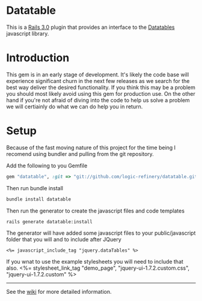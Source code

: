 Datatable
=========

This is a [Rails 3.0](http://rubyonrails.org) plugin that provides an interface to the [Datatables](http://datatables.net) javascript library.  

Introduction
============

This gem is in an early stage of development.  It's likely the code base will experience significant churn in the next few releases as we
search for the best way deliver the desired functionality.  If you think this may be a problem you should most likely avoid using this
gem for production use.  On the other hand if you're not afraid of diving into the code to help us solve a problem we will certiainly do 
what we can do help you in return.


Setup
======

Because of the fast moving nature of this project for the time being I recomend using bundler and pulling from the git repository.

Add the following to you Gemfile

```ruby
gem "datatable", :git => "git://github.com/logic-refinery/datatable.git"
```

Then run bundle install

```sh
bundle install datatable
```

Then run the generator to create the javascript files and code templates
```sh
rails generate datatable:install
```

The generator will have added some javascript files to your public/javascript folder that you will and to include after JQuery
```erb
<%= javascript_include_tag "jquery.dataTables" %>
```

If you wnat to use the example stylesheets you will need to include that also.
<%= stylesheet_link_tag "demo_page", "jquery-ui-1.7.2.custom.css", "jquery-ui-1.7.2.custom" %>


----------------------------
See the [wiki](https://github.com/logic-refinery/datatable/wiki) for more detailed information.
